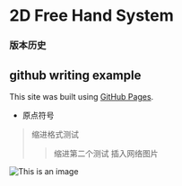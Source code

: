 # 2D Free Hand System 


### 版本历史 




## github writing example 
This site was built using [GitHub Pages](https://pages.github.com/).
*  原点符号
>  缩进格式测试
>>  缩进第二个测试
插入网络图片

![This is an image]([https://myoctocat.com/assets/images/base-octocat.svg](https://www.scienceinschool.org/wp-content/uploads/2019/06/issue47_photoacoustics_hand_vasculature-673x600.jpg))
